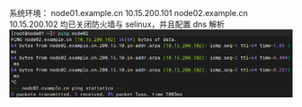 系统环境：
	node01.example.cn	10.15.200.101
	node02.example.cn	10.15.200.102
均已关闭防火墙与 selinux，并且配置 dns 解析
![image.png](https://raw.githubusercontent.com/zxh230/image-/main/图片/20250320143510.png)

